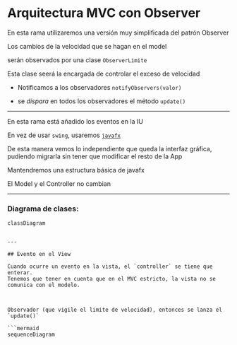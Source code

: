 # Arquitectura MVC con Observer

En esta rama utilizaremos una versión muy simplificada del patrón Observer

Los cambios de la velocidad que se hagan en el model

serán observados por una clase `ObserverLimite`

Esta clase seerá la encargada de controlar el exceso de velocidad

* Notificamos a los observadores `notifyObservers(valor)`

* se *dispara* en todos los observadores el método `update()`

---

En esta rama está añadido los eventos en la IU

En vez de usar `swing`, usaremos [`javafx`](https://openjfx.io/)

De esta manera vemos lo independiente que queda la interfaz gráfica, pudiendo migrarla sin tener que modificar el resto de la App

Mantendremos una estructura básica de javafx

El Model y el Controller no cambian

---
### Diagrama de clases:

```mermaid
classDiagram


---

## Evento en el View

Cuando ocurre un evento en la vista, el `controller` se tiene que enterar.
Tenemos que tener en cuenta que en el MVC estricto, la vista no se comunica con el modelo.



Observador (que vigile el limite de velocidad), entonces se lanza el `update()` 

```mermaid
sequenceDiagram
